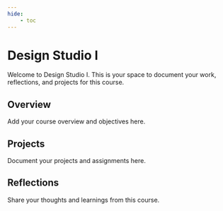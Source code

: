 ```yaml
---
hide:
    - toc
---
```


# Design Studio I

Welcome to Design Studio I. This is your space to document your work, reflections, and projects for this course.

## Overview

Add your course overview and objectives here.

## Projects

Document your projects and assignments here.

## Reflections

Share your thoughts and learnings from this course.
